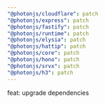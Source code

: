```yaml
---
"@photonjs/cloudflare": patch
"@photonjs/express": patch
"@photonjs/fastify": patch
"@photonjs/runtime": patch
"@photonjs/elysia": patch
"@photonjs/hattip": patch
"@photonjs/core": patch
"@photonjs/hono": patch
"@photonjs/srvx": patch
"@photonjs/h3": patch
---
```


feat: upgrade dependencies
